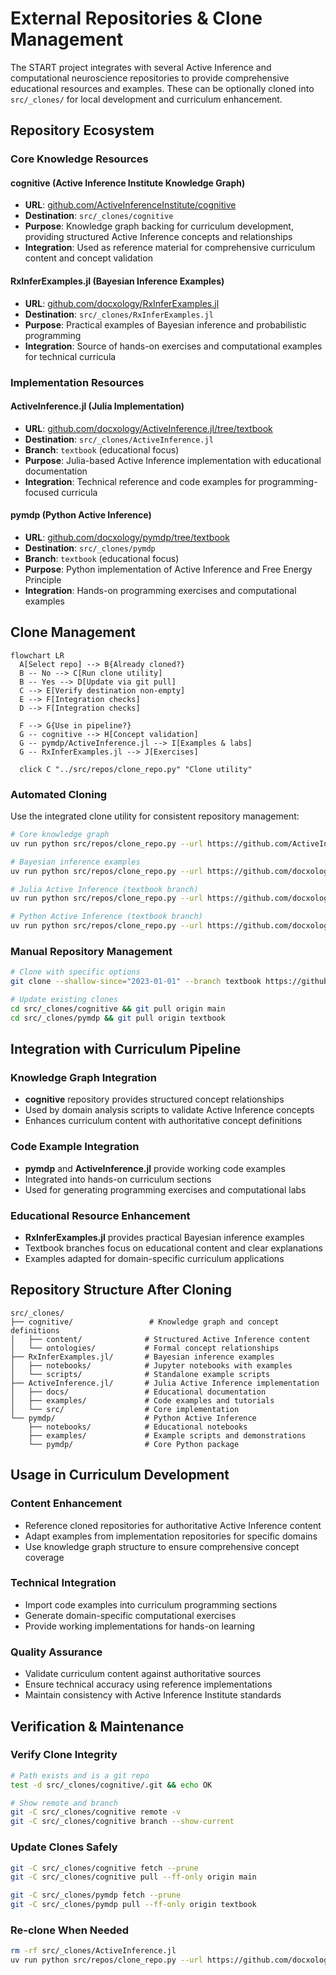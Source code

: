 # External Repositories & Clone Management

The START project integrates with several Active Inference and computational neuroscience repositories to provide comprehensive educational resources and examples. These can be optionally cloned into `src/_clones/` for local development and curriculum enhancement.

## Repository Ecosystem

### Core Knowledge Resources

#### **cognitive** (Active Inference Institute Knowledge Graph)
- **URL**: [github.com/ActiveInferenceInstitute/cognitive](https://github.com/ActiveInferenceInstitute/cognitive)
- **Destination**: `src/_clones/cognitive`
- **Purpose**: Knowledge graph backing for curriculum development, providing structured Active Inference concepts and relationships
- **Integration**: Used as reference material for comprehensive curriculum content and concept validation

#### **RxInferExamples.jl** (Bayesian Inference Examples)
- **URL**: [github.com/docxology/RxInferExamples.jl](https://github.com/docxology/RxInferExamples.jl/)
- **Destination**: `src/_clones/RxInferExamples.jl`
- **Purpose**: Practical examples of Bayesian inference and probabilistic programming
- **Integration**: Source of hands-on exercises and computational examples for technical curricula

### Implementation Resources

#### **ActiveInference.jl** (Julia Implementation)
- **URL**: [github.com/docxology/ActiveInference.jl/tree/textbook](https://github.com/docxology/ActiveInference.jl/tree/textbook)
- **Destination**: `src/_clones/ActiveInference.jl`
- **Branch**: `textbook` (educational focus)
- **Purpose**: Julia-based Active Inference implementation with educational documentation
- **Integration**: Technical reference and code examples for programming-focused curricula

#### **pymdp** (Python Active Inference)
- **URL**: [github.com/docxology/pymdp/tree/textbook](https://github.com/docxology/pymdp/tree/textbook)
- **Destination**: `src/_clones/pymdp`
- **Branch**: `textbook` (educational focus)
- **Purpose**: Python implementation of Active Inference and Free Energy Principle
- **Integration**: Hands-on programming exercises and computational examples

## Clone Management

```mermaid
flowchart LR
  A[Select repo] --> B{Already cloned?}
  B -- No --> C[Run clone utility]
  B -- Yes --> D[Update via git pull]
  C --> E[Verify destination non-empty]
  E --> F[Integration checks]
  D --> F[Integration checks]

  F --> G{Use in pipeline?}
  G -- cognitive --> H[Concept validation]
  G -- pymdp/ActiveInference.jl --> I[Examples & labs]
  G -- RxInferExamples.jl --> J[Exercises]

  click C "../src/repos/clone_repo.py" "Clone utility"
```

### Automated Cloning

Use the integrated clone utility for consistent repository management:

```bash
# Core knowledge graph
uv run python src/repos/clone_repo.py --url https://github.com/ActiveInferenceInstitute/cognitive --dest src/_clones/cognitive --shallow

# Bayesian inference examples
uv run python src/repos/clone_repo.py --url https://github.com/docxology/RxInferExamples.jl --dest src/_clones/RxInferExamples.jl --shallow

# Julia Active Inference (textbook branch)
uv run python src/repos/clone_repo.py --url https://github.com/docxology/ActiveInference.jl --dest src/_clones/ActiveInference.jl --branch textbook --shallow

# Python Active Inference (textbook branch)  
uv run python src/repos/clone_repo.py --url https://github.com/docxology/pymdp --dest src/_clones/pymdp --branch textbook --shallow
```

### Manual Repository Management

```bash
# Clone with specific options
git clone --shallow-since="2023-01-01" --branch textbook https://github.com/docxology/ActiveInference.jl src/_clones/ActiveInference.jl

# Update existing clones
cd src/_clones/cognitive && git pull origin main
cd src/_clones/pymdp && git pull origin textbook
```

## Integration with Curriculum Pipeline

### Knowledge Graph Integration
- **cognitive** repository provides structured concept relationships
- Used by domain analysis scripts to validate Active Inference concepts
- Enhances curriculum content with authoritative concept definitions

### Code Example Integration
- **pymdp** and **ActiveInference.jl** provide working code examples
- Integrated into hands-on curriculum sections
- Used for generating programming exercises and computational labs

### Educational Resource Enhancement
- **RxInferExamples.jl** provides practical Bayesian inference examples
- Textbook branches focus on educational content and clear explanations
- Examples adapted for domain-specific curriculum applications

## Repository Structure After Cloning

```
src/_clones/
├── cognitive/                 # Knowledge graph and concept definitions
│   ├── content/              # Structured Active Inference content
│   └── ontologies/           # Formal concept relationships
├── RxInferExamples.jl/       # Bayesian inference examples
│   ├── notebooks/            # Jupyter notebooks with examples
│   └── scripts/              # Standalone example scripts
├── ActiveInference.jl/       # Julia Active Inference implementation
│   ├── docs/                 # Educational documentation
│   ├── examples/             # Code examples and tutorials
│   └── src/                  # Core implementation
└── pymdp/                    # Python Active Inference
    ├── notebooks/            # Educational notebooks
    ├── examples/             # Example scripts and demonstrations
    └── pymdp/                # Core Python package
```

## Usage in Curriculum Development

### Content Enhancement
- Reference cloned repositories for authoritative Active Inference content
- Adapt examples from implementation repositories for specific domains
- Use knowledge graph structure to ensure comprehensive concept coverage

### Technical Integration
- Import code examples into curriculum programming sections
- Generate domain-specific computational exercises
- Provide working implementations for hands-on learning

### Quality Assurance
- Validate curriculum content against authoritative sources
- Ensure technical accuracy using reference implementations
- Maintain consistency with Active Inference Institute standards

## Verification & Maintenance

### Verify Clone Integrity
```bash
# Path exists and is a git repo
test -d src/_clones/cognitive/.git && echo OK

# Show remote and branch
git -C src/_clones/cognitive remote -v
git -C src/_clones/cognitive branch --show-current
```

### Update Clones Safely
```bash
git -C src/_clones/cognitive fetch --prune
git -C src/_clones/cognitive pull --ff-only origin main

git -C src/_clones/pymdp fetch --prune
git -C src/_clones/pymdp pull --ff-only origin textbook
```

### Re-clone When Needed
```bash
rm -rf src/_clones/ActiveInference.jl
uv run python src/repos/clone_repo.py --url https://github.com/docxology/ActiveInference.jl --dest src/_clones/ActiveInference.jl --branch textbook --shallow
```
